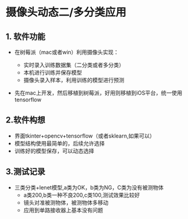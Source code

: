 # 摄像头动态二/多分类应用

## 1. 软件功能

* 在树莓派（mac或者win）利用摄像头实现：
  * 实时录入训练数据集（二分类或者多分类）
  * 本机进行训练并保存模型
  * 摄像头录入样本，利用训练的模型进行预测

* 先在mac上开发，然后移植到树莓派，好用则移植到iOS平台，统一使用tensorflow

## 2.软件构想

* 界面tkinter+opencv+tensorflow（或者sklearn,如果可以）
* 模型结构使用最简单的，后续允许选择
* 训练好的模型保存，可以动态选择

## 3.测试记录

* 三类分类+lenet模型,a类为OK，b类为NG，C类为没有被测物体
  * a类200,b类一种不良200,c类100,测试效果比较好
  * 镜头对准被测物体，被测物体多移动
  * 应用到单路接收器上基本没有问题
